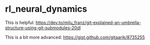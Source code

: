 # rl_neural_dynamics
This is helpful: https://dev.to/milu_franz/git-explained-an-umbrella-structure-using-git-submodules-20dl

This is a bit more advanced: https://gist.github.com/gitaarik/8735255

